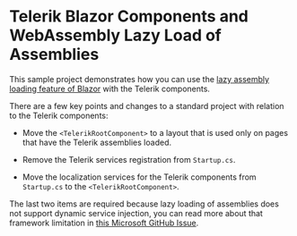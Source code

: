 # Telerik Blazor Components and WebAssembly Lazy Load of Assemblies

This sample project demonstrates how you can use the <a href="https://docs.microsoft.com/en-us/aspnet/core/blazor/webassembly-lazy-load-assemblies?view=aspnetcore-5.0" target="_blank">lazy assembly loading feature of Blazor</a> with the Telerik components.

There are a few key points and changes to a standard project with relation to the Telerik components:

* Move the `<TelerikRootComponent>` to a layout that is used only on pages that have the Telerik assemblies loaded.

* Remove the Telerik services registration from `Startup.cs`.

* Move the localization services for the Telerik components from `Startup.cs` to the `<TelerikRootComponent>`.

The last two items are required because lazy loading of assemblies does not support dynamic service injection, you can read more about that framework limitation in <a href="https://github.com/dotnet/aspnetcore/issues/27331#issuecomment-718870305" target="_blank">this Microsoft GitHub Issue</a>.

